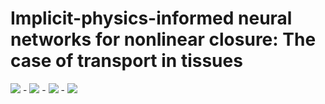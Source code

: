 # Implicit-physics-informed neural networks for nonlinear closure: The case of transport in tissues
<img src="https://render.githubusercontent.com/render/math?math=e^{i \pi} = -1">
- <img src="https://latex.codecogs.com/gif.latex?O_t=\text { Onset event at time bin } t " /> 
- <img src="https://latex.codecogs.com/gif.latex?s=\text { sensor reading }  " /> 
- <img src="https://latex.codecogs.com/gif.latex?P(s | O_t )=\text { Probability of a sensor reading value when sleep onset is observed at a time bin } t " />
